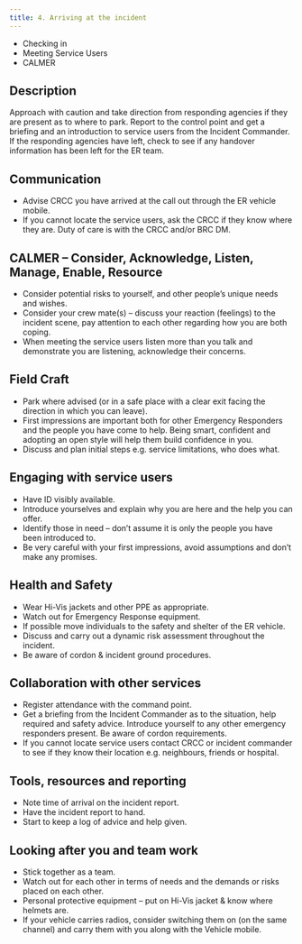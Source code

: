 ```yaml
---
title: 4. Arriving at the incident
---
```


* Checking in
* Meeting Service Users
* CALMER

## Description

Approach with caution and take direction from responding agencies if they are present as to where to park. Report to the control point and get a briefing and an introduction to service users from the Incident Commander. If the responding agencies have left, check to see if any handover information has been left for the ER team.

## Communication

* Advise CRCC you have arrived at the call out through the ER vehicle mobile.
* If you cannot locate the service users, ask the CRCC if they know where they are.
Duty of care is with the CRCC and/or BRC DM.

## CALMER – Consider, Acknowledge, Listen, Manage, Enable, Resource

* Consider potential risks to yourself, and other people’s unique needs and wishes.
* Consider your crew mate(s) – discuss your reaction (feelings) to the incident scene, pay attention to each other regarding how you are both coping.
* When meeting the service users listen more than you talk and demonstrate you are listening, acknowledge their concerns.

## Field Craft

* Park where advised (or in a safe place with a clear exit facing the direction in which you can leave).
* First impressions are important both for other Emergency Responders and the people you have come to help. Being smart, confident and adopting an open style will help them build confidence in you.
* Discuss and plan initial steps e.g. service limitations, who does what.

## Engaging with service users

* Have ID visibly available.
* Introduce yourselves and explain why you are here and the help you can offer.
* Identify those in need – don’t assume it is only the people you have been introduced to.
* Be very careful with your first impressions, avoid assumptions and don’t make any promises.

## Health and Safety

* Wear Hi-Vis jackets and other PPE as appropriate.
* Watch out for Emergency Response equipment.
* If possible move individuals to the safety and shelter of the ER vehicle.
* Discuss and carry out a dynamic risk assessment throughout the incident.
* Be aware of cordon & incident ground procedures.

## Collaboration with other services

* Register attendance with the command point.
* Get a briefing from the Incident Commander as to the situation, help required and safety advice. Introduce yourself to any other emergency responders present. Be aware of cordon requirements.
* If you cannot locate service users contact CRCC or incident commander to see if they know their location e.g. neighbours, friends or hospital.

## Tools, resources and reporting

* Note time of arrival on the incident report.
* Have the incident report to hand.
* Start to keep a log of advice and help given.

## Looking after you and team work

* Stick together as a team.
* Watch out for each other in terms of needs and the demands or risks placed on each other.
* Personal protective equipment – put on Hi-Vis jacket & know where helmets are.
* If your vehicle carries radios, consider switching them on (on the same channel) and carry them with you along with the Vehicle mobile.
